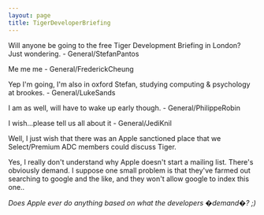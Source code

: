 ```yaml
---
layout: page
title: TigerDeveloperBriefing
---
```


Will anyone be going to the free Tiger Development Briefing in London? Just wondering. - General/StefanPantos

Me me me - General/FrederickCheung

Yep I'm going, I'm also in oxford Stefan, studying computing & psychology at brookes.  - General/LukeSands

I am as well, will have to wake up early though. - General/PhilippeRobin

I wish...please tell us all about it - General/JediKnil

Well, I just wish that there was an Apple sanctioned place that we Select/Premium ADC members could discuss Tiger.

Yes, I really don't understand why Apple doesn't start a mailing list.  There's obviously demand.  I suppose one small problem is that they've farmed out searching to google and the like, and they won't allow google to index this one..

*Does Apple ever do anything based on what the developers �demand�? ;)*
